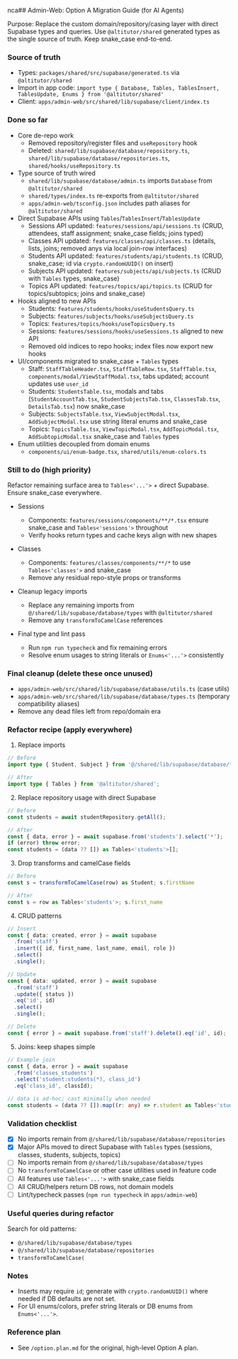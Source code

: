 nca## Admin-Web: Option A Migration Guide (for AI Agents)

Purpose: Replace the custom domain/repository/casing layer with direct Supabase types and queries. Use `@altitutor/shared` generated types as the single source of truth. Keep snake_case end-to-end.

### Source of truth
- Types: `packages/shared/src/supabase/generated.ts` via `@altitutor/shared`
- Import in app code: `import type { Database, Tables, TablesInsert, TablesUpdate, Enums } from '@altitutor/shared'`
- Client: `apps/admin-web/src/shared/lib/supabase/client/index.ts`

### Done so far
- Core de-repo work
  - Removed repository/register files and `useRepository` hook
  - Deleted: `shared/lib/supabase/database/repository.ts`, `shared/lib/supabase/database/repositories.ts`, `shared/hooks/useRepository.ts`
- Type source of truth wired
  - `shared/lib/supabase/database/admin.ts` imports `Database` from `@altitutor/shared`
  - `shared/types/index.ts` re-exports from `@altitutor/shared`
  - `apps/admin-web/tsconfig.json` includes path aliases for `@altitutor/shared`
- Direct Supabase APIs using `Tables`/`TablesInsert`/`TablesUpdate`
  - Sessions API updated: `features/sessions/api/sessions.ts` (CRUD, attendees, staff assignment; snake_case fields; joins typed)
  - Classes API updated: `features/classes/api/classes.ts` (details, lists, joins; removed anys via local join-row interfaces)
  - Students API updated: `features/students/api/students.ts` (CRUD, snake_case; id via `crypto.randomUUID()` on insert)
  - Subjects API updated: `features/subjects/api/subjects.ts` (CRUD with `Tables` types, snake_case)
  - Topics API updated: `features/topics/api/topics.ts` (CRUD for topics/subtopics; joins and snake_case)
- Hooks aligned to new APIs
  - Students: `features/students/hooks/useStudentsQuery.ts`
  - Subjects: `features/subjects/hooks/useSubjectsQuery.ts`
  - Topics: `features/topics/hooks/useTopicsQuery.ts`
  - Sessions: `features/sessions/hooks/useSessions.ts` aligned to new API
  - Removed old indices to repo hooks; index files now export new hooks
- UI/components migrated to snake_case + `Tables` types
  - Staff: `StaffTableHeader.tsx`, `StaffTableRow.tsx`, `StaffTable.tsx`, `components/modal/ViewStaffModal.tsx`, tabs updated; account updates use `user_id`
  - Students: `StudentsTable.tsx`, modals and tabs (`StudentAccountTab.tsx`, `StudentSubjectsTab.tsx`, `ClassesTab.tsx`, `DetailsTab.tsx`) now snake_case
  - Subjects: `SubjectsTable.tsx`, `ViewSubjectModal.tsx`, `AddSubjectModal.tsx` use string literal enums and snake_case
  - Topics: `TopicsTable.tsx`, `ViewTopicModal.tsx`, `AddTopicModal.tsx`, `AddSubtopicModal.tsx` snake_case and `Tables` types
- Enum utilities decoupled from domain enums
  - `components/ui/enum-badge.tsx`, `shared/utils/enum-colors.ts`

### Still to do (high priority)
Refactor remaining surface area to `Tables<'...'>` + direct Supabase. Ensure snake_case everywhere.

- Sessions
  - Components: `features/sessions/components/**/*.tsx` ensure snake_case and `Tables<'sessions'>` throughout
  - Verify hooks return types and cache keys align with new shapes

- Classes
  - Components: `features/classes/components/**/*` to use `Tables<'classes'>` and snake_case
  - Remove any residual repo-style props or transforms

- Cleanup legacy imports
  - Replace any remaining imports from `@/shared/lib/supabase/database/types` with `@altitutor/shared`
  - Remove any `transformToCamelCase` references

- Final type and lint pass
  - Run `npm run typecheck` and fix remaining errors
  - Resolve enum usages to string literals or `Enums<'...'>` consistently

### Final cleanup (delete these once unused)
- `apps/admin-web/src/shared/lib/supabase/database/utils.ts` (case utils)
- `apps/admin-web/src/shared/lib/supabase/database/types.ts` (temporary compatibility aliases)
- Remove any dead files left from repo/domain era

### Refactor recipe (apply everywhere)
1) Replace imports
```ts
// Before
import type { Student, Subject } from '@/shared/lib/supabase/database/types';

// After
import type { Tables } from '@altitutor/shared';
```

2) Replace repository usage with direct Supabase
```ts
// Before
const students = await studentRepository.getAll();

// After
const { data, error } = await supabase.from('students').select('*');
if (error) throw error;
const students = (data ?? []) as Tables<'students'>[];
```

3) Drop transforms and camelCase fields
```ts
// Before
const s = transformToCamelCase(row) as Student; s.firstName

// After
const s = row as Tables<'students'>; s.first_name
```

4) CRUD patterns
```ts
// Insert
const { data: created, error } = await supabase
  .from('staff')
  .insert({ id, first_name, last_name, email, role })
  .select()
  .single();

// Update
const { data: updated, error } = await supabase
  .from('staff')
  .update({ status })
  .eq('id', id)
  .select()
  .single();

// Delete
const { error } = await supabase.from('staff').delete().eq('id', id);
```

5) Joins: keep shapes simple
```ts
// Example join
const { data, error } = await supabase
  .from('classes_students')
  .select('student:students(*), class_id')
  .eq('class_id', classId);

// data is ad-hoc; cast minimally when needed
const students = (data ?? []).map((r: any) => r.student as Tables<'students'>);
```

### Validation checklist
- [x] No imports remain from `@/shared/lib/supabase/database/repositories`
- [x] Major APIs moved to direct Supabase with `Tables` types (sessions, classes, students, subjects, topics)
- [ ] No imports remain from `@/shared/lib/supabase/database/types`
- [ ] No `transformToCamelCase` or other case utilities used in feature code
- [ ] All features use `Tables<'...'>` with snake_case fields
- [ ] All CRUD/helpers return DB rows, not domain models
- [ ] Lint/typecheck passes (`npm run typecheck` in `apps/admin-web`)

### Useful queries during refactor
Search for old patterns:
- `@/shared/lib/supabase/database/types`
- `@/shared/lib/supabase/database/repositories`
- `transformToCamelCase(`

### Notes
- Inserts may require `id`; generate with `crypto.randomUUID()` where needed if DB defaults are not set.
- For UI enums/colors, prefer string literals or DB enums from `Enums<'...'>`.

### Reference plan
- See `/option.plan.md` for the original, high-level Option A plan.


